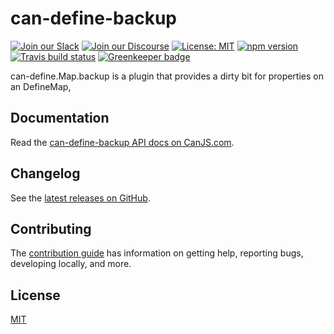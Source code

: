 # can-define-backup

[![Join our Slack](https://img.shields.io/badge/slack-join%20chat-611f69.svg)](https://www.bitovi.com/community/slack?utm_source=badge&utm_medium=badge&utm_campaign=pr-badge&utm_content=badge)
[![Join our Discourse](https://img.shields.io/discourse/https/forums.bitovi.com/posts.svg)](https://forums.bitovi.com/?utm_source=badge&utm_medium=badge&utm_campaign=pr-badge&utm_content=badge)
[![License: MIT](https://img.shields.io/badge/license-MIT-blue.svg)](https://github.com/canjs/can-define-backup/blob/master/LICENSE.md)
[![npm version](https://badge.fury.io/js/can-define-backup.svg)](https://www.npmjs.com/package/can-define-backup)
[![Travis build status](https://travis-ci.org/canjs/can-define-backup.svg?branch=master)](https://travis-ci.org/canjs/can-define-backup)
[![Greenkeeper badge](https://badges.greenkeeper.io/canjs/can-define-backup.svg)](https://greenkeeper.io/)

can-define.Map.backup is a plugin that provides a dirty bit for properties on an DefineMap,

## Documentation

Read the [can-define-backup API docs on CanJS.com](https://canjs.com/doc/can-define-backup.html).

## Changelog

See the [latest releases on GitHub](https://github.com/canjs/can-define-backup/releases).

## Contributing

The [contribution guide](https://github.com/canjs/can-define-backup/blob/master/CONTRIBUTING.md) has information on getting help, reporting bugs, developing locally, and more.

## License

[MIT](https://github.com/canjs/can-define-backup/blob/master/LICENSE.md)
